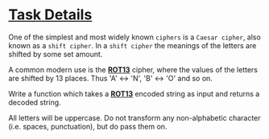 # <a href="https://www.freecodecamp.org/challenges/caesars-cipher">Task Details</a>

One of the simplest and most widely known `ciphers` is a `Caesar cipher`, also known as a `shift cipher`. In a `shift cipher` the meanings of the letters are shifted by some set amount.

A common modern use is the <b><a href="https://en.wikipedia.org/wiki/ROT13">ROT13</a></b> cipher, where the values of the letters are shifted by 13 places. Thus 'A' ↔ 'N', 'B' ↔ 'O' and so on.

Write a function which takes a <b><a href="https://en.wikipedia.org/wiki/ROT13">ROT13</a></b> encoded string as input and returns a decoded string.

All letters will be uppercase. Do not transform any non-alphabetic character (i.e. spaces, punctuation), but do pass them on.
